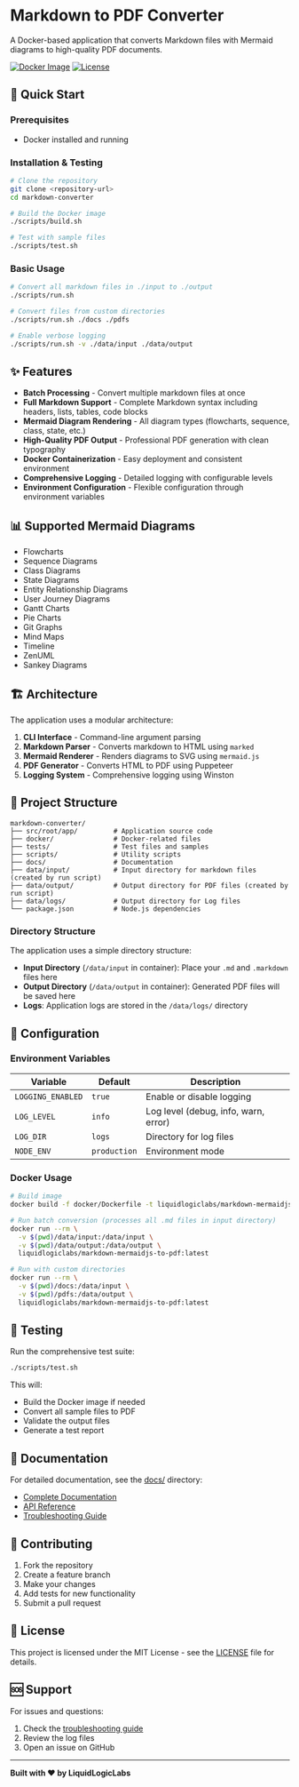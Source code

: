 # Markdown to PDF Converter

A Docker-based application that converts Markdown files with Mermaid diagrams to high-quality PDF documents.

[![Docker Image](https://img.shields.io/badge/docker-liquidlogiclabs%2Fmarkdown--to--pdf-blue)](https://hub.docker.com/r/liquidlogiclabs/markdown-to-pdf)
[![License](https://img.shields.io/badge/license-MIT-green.svg)](LICENSE)

## 🚀 Quick Start

### Prerequisites
- Docker installed and running

### Installation & Testing

```bash
# Clone the repository
git clone <repository-url>
cd markdown-converter

# Build the Docker image
./scripts/build.sh

# Test with sample files
./scripts/test.sh
```

### Basic Usage

```bash
# Convert all markdown files in ./input to ./output
./scripts/run.sh

# Convert files from custom directories
./scripts/run.sh ./docs ./pdfs

# Enable verbose logging
./scripts/run.sh -v ./data/input ./data/output
```

## ✨ Features

- **Batch Processing** - Convert multiple markdown files at once
- **Full Markdown Support** - Complete Markdown syntax including headers, lists, tables, code blocks
- **Mermaid Diagram Rendering** - All diagram types (flowcharts, sequence, class, state, etc.)
- **High-Quality PDF Output** - Professional PDF generation with clean typography
- **Docker Containerization** - Easy deployment and consistent environment
- **Comprehensive Logging** - Detailed logging with configurable levels
- **Environment Configuration** - Flexible configuration through environment variables

## 📊 Supported Mermaid Diagrams

- Flowcharts
- Sequence Diagrams
- Class Diagrams
- State Diagrams
- Entity Relationship Diagrams
- User Journey Diagrams
- Gantt Charts
- Pie Charts
- Git Graphs
- Mind Maps
- Timeline
- ZenUML
- Sankey Diagrams

## 🏗️ Architecture

The application uses a modular architecture:

1. **CLI Interface** - Command-line argument parsing
2. **Markdown Parser** - Converts markdown to HTML using `marked`
3. **Mermaid Renderer** - Renders diagrams to SVG using `mermaid.js`
4. **PDF Generator** - Converts HTML to PDF using Puppeteer
5. **Logging System** - Comprehensive logging using Winston

## 📁 Project Structure

```
markdown-converter/
├── src/root/app/         # Application source code
├── docker/               # Docker-related files
├── tests/                # Test files and samples
├── scripts/              # Utility scripts
├── docs/                 # Documentation
├── data/input/           # Input directory for markdown files (created by run script)
├── data/output/          # Output directory for PDF files (created by run script)
├── data/logs/            # Output directory for Log files
└── package.json          # Node.js dependencies
```

### Directory Structure

The application uses a simple directory structure:
- **Input Directory** (`/data/input` in container): Place your `.md` and `.markdown` files here
- **Output Directory** (`/data/output` in container): Generated PDF files will be saved here
- **Logs**: Application logs are stored in the `/data/logs/` directory

## 🔧 Configuration

### Environment Variables

| Variable | Default | Description |
|----------|---------|-------------|
| `LOGGING_ENABLED` | `true` | Enable or disable logging |
| `LOG_LEVEL` | `info` | Log level (debug, info, warn, error) |
| `LOG_DIR` | `logs` | Directory for log files |
| `NODE_ENV` | `production` | Environment mode |

### Docker Usage

```bash
# Build image
docker build -f docker/Dockerfile -t liquidlogiclabs/markdown-mermaidjs-to-pdf:latest .

# Run batch conversion (processes all .md files in input directory)
docker run --rm \
  -v $(pwd)/data/input:/data/input \
  -v $(pwd)/data/output:/data/output \
  liquidlogiclabs/markdown-mermaidjs-to-pdf:latest

# Run with custom directories
docker run --rm \
  -v $(pwd)/docs:/data/input \
  -v $(pwd)/pdfs:/data/output \
  liquidlogiclabs/markdown-mermaidjs-to-pdf:latest
```

## 🧪 Testing

Run the comprehensive test suite:

```bash
./scripts/test.sh
```

This will:
- Build the Docker image if needed
- Convert all sample files to PDF
- Validate the output files
- Generate a test report

## 📖 Documentation

For detailed documentation, see the [docs/](docs/) directory:

- [Complete Documentation](docs/README.md)
- [API Reference](docs/API.md)
- [Troubleshooting Guide](docs/TROUBLESHOOTING.md)

## 🤝 Contributing

1. Fork the repository
2. Create a feature branch
3. Make your changes
4. Add tests for new functionality
5. Submit a pull request

## 📄 License

This project is licensed under the MIT License - see the [LICENSE](LICENSE) file for details.

## 🆘 Support

For issues and questions:
1. Check the [troubleshooting guide](docs/TROUBLESHOOTING.md)
2. Review the log files
3. Open an issue on GitHub

---

**Built with ❤️ by LiquidLogicLabs** 